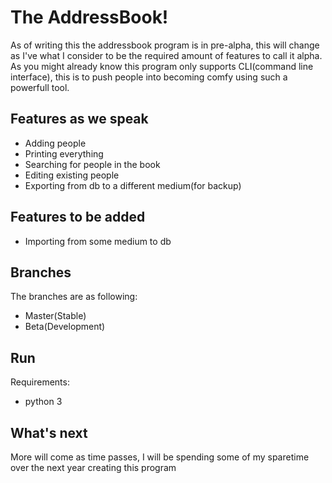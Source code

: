 # The AddressBook!


As of writing this the addressbook program is in pre-alpha, this will change as I've what I consider to be the 
required amount of features to call it alpha.
As you might already know this program only supports CLI(command line interface), this is to push people into becoming comfy using such a powerfull tool.


## Features as we speak
* Adding people
* Printing everything
* Searching for people in the book
* Editing existing people
* Exporting from db to a different medium(for backup)

## Features to be added
* Importing from some medium to db

## Branches
The branches are as following:
* Master(Stable)
* Beta(Development)

## Run
Requirements:
* python 3


## What's next


More will come as time passes, I will be spending some of my sparetime over the next year creating this program
